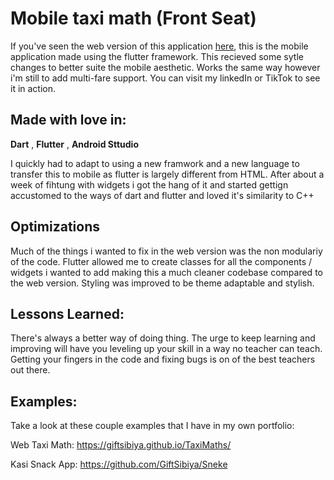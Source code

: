 # Mobile taxi math (Front Seat)

If you've seen the web version of this application [here](https://giftsibiya.github.io/TaxiMaths/), this is the mobile application made using the flutter framework. This recieved some sytle changes to better suite the mobile aesthetic. Works the same way however i'm still to add multi-fare support.
You can visit my linkedIn or TikTok to see it in action.

## Made with love in:
**Dart** ,
**Flutter** ,
**Android Sttudio**

I quickly had  to adapt to using a new framwork and a new language to transfer this to mobile as flutter is largely different from HTML. After about a week of fihtung with widgets i got the hang of it and started gettign accustomed to the ways of dart and flutter and loved it's similarity to C++ 

## Optimizations

Much of the things i wanted to fix in the web version was the non modulariy of the code. Flutter allowed me to create classes for all the components / widgets i wanted to add making this a much cleaner codebase compared to the web version. Styling was improved to be theme adaptable and stylish.

## Lessons Learned:
There's always a better way of doing thing. The urge to keep learning and improving will have you leveling up your skill in a way no teacher can teach. Getting your fingers in the code and fixing bugs is on of the best teachers out there.

## Examples:
Take a look at these couple examples that I have in my own portfolio:

Web Taxi Math: https://giftsibiya.github.io/TaxiMaths/

Kasi Snack App: https://github.com/GiftSibiya/Sneke
